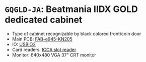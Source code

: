 # `GQGLD-JA`: Beatmania IIDX GOLD dedicated cabinet

* Type of cabinet recognizable by black colored front/coin door
* Main PCB: [FAB-e945-KN205](../boards.md#fab-e945-kn205)
* IO: [USBIO2](../io.md#usbio2)
* Card readers: [ICCA slot reader](../io.md#icca)
* Monitor: 640x480 VGA 37" CRT monitor
